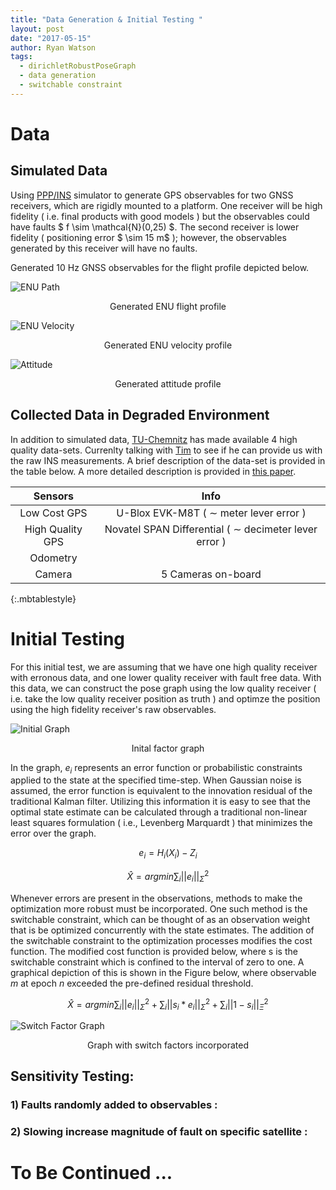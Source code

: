 ```yaml
---
title: "Data Generation & Initial Testing "
layout: post
date: "2017-05-15"
author: Ryan Watson
tags:
  - dirichletRobustPoseGraph
  - data generation 
  - switchable constraint
---
```


# Data

## Simulated Data 
Using [PPP/INS](https://github.com/jsngross/WVUPNG/tree/master/matlab/pppINSSim) simulator to generate GPS observables for two GNSS receivers, which are rigidly mounted to a platform. One receiver will be high fidelity ( i.e. final products with good models ) but the observables could have faults $ f \sim \mathcal{N}(0,25) $. The second receiver is lower fidelity ( positioning error $ \sim 15 m$ ); however, the observables generated by this receiver will have no faults. 


Generated 10 Hz GNSS observables for the flight profile depicted below.  

<img src="https://lh3.googleusercontent.com/HK3pjVjFRNxJKMCTrEcoJlwQhgWI-JrDJa8DF6pl6vOXVUcsxyO_FCxyHzOaDrkQja72wTwsN6PCEUxHHajjpuIdFz95c-1mmyZC_cwpWKJtY8OS8nR8aUMUc6VRH-LYOKKPi6rCgA=w630-h312-no" alt="ENU Path" align="middle" >

<p align="center">
Generated ENU flight profile
</p>

<img src="https://lh3.googleusercontent.com/3ki0gU9oYitl7knLbc2KsE_JWVGUOOW1TPo20BjEfvwFJIUjgeD_xX434h2RjsZVrClgIc-U0hjqt2dRRjOHUSi27PIGEhL5pB4SuL3Lo2jpFCcZxG3LUJR5AARMnqgOqOvKXrka7g=w630-h312-no" alt="ENU Velocity" align="middle" >
<p align="center">
Generated ENU velocity profile
</p>

<img src="https://lh3.googleusercontent.com/1hRX6H-TCs-sOnJK4Fucu_RVtDYKj7yIo8A54_Z-YUvsaKLW7QwPvkknI5mBiEeEDaYYP_QkLRcsSJufPghUsRBLdB3AivGEFlG15d2J2lSL2MR3zxdY2Ss-zW1mumcwdAtJzfurmw=w630-h312-no" alt="Attitude" align="middle" >
<p align="center">
Generated attitude profile
</p>

## Collected Data in Degraded Environment 
In addition to simulated data, [TU-Chemnitz](https://www.tu-chemnitz.de/projekt/smartLoc/gnss_dataset.html.en) has made available 4 high quality data-sets. Currenlty talking with [Tim](tim.pfeifer@etit.tu-chemnitz.de) to see if he can provide us with the raw INS measurements. A brief description of the data-set is provided in the table below. A more detailed description is provided in [this paper](https://www.tu-chemnitz.de/projekt/smartLoc/paper/reisdorf2016.pdf).

| Sensors            |     Info                      |
| :---------------------------: | :------------------------------------------------: |
| Low Cost GPS       |  U-Blox EVK-M8T    ( $\sim$ meter lever error )      |
| High Quality GPS   |  Novatel SPAN Differential  ( $\sim$ decimeter lever error )   |
| Odometry           |                               |
| Camera             | 5 Cameras on-board            |
{:.mbtablestyle}

# Initial Testing 

 
For this initial test, we are assuming that we have one high quality receiver with erronous data, and one lower quality receiver with fault free data. With this data, we can construct the pose graph using the low quality receiver ( i.e. take the low quality receiver position as truth ) and optimze the position using the high fidelity receiver's raw observables. 


<img src="https://lh3.googleusercontent.com/tNJ1GiJ4hcygaoNTRKemo_IVhH1WysAjdWwwKD6kKiGH1wJ6SBHWCZnCSWpJ_xqQMlRcxE85U_yyMZ4EQGSOQL8JV8TRIQYlCRQ4Fo0yGnmdlXqXlbx0zaegbesBxBEs6qIELOAHmg=w630-h253-no" alt="Initial Graph" align="middle" >
<p align="center">
Inital factor graph
</p>

In the graph, $e_i$ represents an error function or probabilistic constraints applied to the state at the specified time-step. When Gaussian noise is assumed, the error function is equivalent to the innovation residual of the traditional Kalman filter. Utilizing this information it is easy to see that the optimal state estimate can be calculated through a traditional non-linear least squares formulation ( i.e., Levenberg Marquardt ) that minimizes the error over the graph. 
	
$$e_i = H_i(X_i) - Z_i$$ 
	
$$\hat{X} = argmin \sum_i  \lvert \lvert e_i \rvert \rvert^{2}_{\Sigma}$$ 

Whenever errors are present in the observations, methods to make the optimization more robust must be incorporated. One such method is the switchable constraint, which can be thought of as an observation weight that is be optimized concurrently with the state estimates. The addition of the switchable constraint to the optimization processes modifies the cost function. The modified cost function is provided below, where s is the switchable constraint which is confined to the interval of zero to one. A graphical depiction of this is shown in the Figure below, where observable $m$ at epoch $n$ exceeded the pre-defined residual threshold.
	
$$\hat{X} = argmin \sum_i  \lvert \lvert e_i \rvert \rvert^{2}_{\Sigma} + \sum_i  \lvert \lvert s_i * e_i \rvert \rvert^{2}_{\Sigma} + \sum_i  \lvert \lvert 1 - s_i \rvert \rvert^{2}_{\Xi}$$ 

<img src="https://lh3.googleusercontent.com/9tktzUUiz0XvUMrXROFHjDU2uPvDm7xVziiB6Ra_3PuZKPRj_4UV3ByhfOIZN5OT21iyoksekDDgsRHJrsqq_f-9_VSXyrYMwcVRxoxxuzsM9ATlcoQDGz_5xLWzk9zVK56tP9gFpg=w630-h232-no" alt="Switch Factor Graph" align="middle" >
<p align="center">
Graph with switch factors incorporated
</p>


## Sensitivity Testing:

### 1) Faults randomly added to observables : 

### 2) Slowing increase magnitude of fault on specific satellite  : 



# To Be Continued ...  


